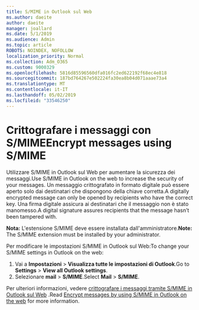 ```yaml
---
title: S/MIME in Outlook sul Web
ms.author: daeite
author: daeite
manager: joallard
ms.date: 5/1/2019
ms.audience: Admin
ms.topic: article
ROBOTS: NOINDEX, NOFOLLOW
localization_priority: Normal
ms.collection: Adm_O365
ms.custom: 9000329
ms.openlocfilehash: 5816d85596560dfa016fc2ed622192f68ec4e818
ms.sourcegitcommit: 187bd764267e502224fa30ea8b04d071aaae73a4
ms.translationtype: MT
ms.contentlocale: it-IT
ms.lasthandoff: 05/02/2019
ms.locfileid: "33546250"
---
```

# <a name="encrypt-messages-using-smime"></a><span data-ttu-id="aa543-102">Crittografare i messaggi con S/MIME</span><span class="sxs-lookup"><span data-stu-id="aa543-102">Encrypt messages using S/MIME</span></span>

<span data-ttu-id="aa543-103">Utilizzare S/MIME in Outlook sul Web per aumentare la sicurezza dei messaggi.</span><span class="sxs-lookup"><span data-stu-id="aa543-103">Use S/MIME in Outlook on the web to increase the security of your messages.</span></span> <span data-ttu-id="aa543-104">Un messaggio crittografato in formato digitale può essere aperto solo dai destinatari che dispongono della chiave corretta.</span><span class="sxs-lookup"><span data-stu-id="aa543-104">A digitally encrypted message can only be opened by recipients who have the correct key.</span></span> <span data-ttu-id="aa543-105">Una firma digitale assicura ai destinatari che il messaggio non è stato manomesso.</span><span class="sxs-lookup"><span data-stu-id="aa543-105">A digital signature assures recipients that the message hasn’t been tampered with.</span></span>

<span data-ttu-id="aa543-106">**Nota:** L'estensione S/MIME deve essere installata dall'amministratore.</span><span class="sxs-lookup"><span data-stu-id="aa543-106">**Note:** The S/MIME extension must be installed by your administrator.</span></span>

<span data-ttu-id="aa543-107">Per modificare le impostazioni S/MIME in Outlook sul Web:</span><span class="sxs-lookup"><span data-stu-id="aa543-107">To change your S/MIME settings in Outlook on the web:</span></span>

1. <span data-ttu-id="aa543-108">Vai a **Impostazioni** > **Visualizza tutte le impostazioni di Outlook**.</span><span class="sxs-lookup"><span data-stu-id="aa543-108">Go to **Settings** > **View all Outlook settings**.</span></span>
2. <span data-ttu-id="aa543-109">Selezionare **mail** > **S/MIME**.</span><span class="sxs-lookup"><span data-stu-id="aa543-109">Select **Mail** > **S/MIME**.</span></span>

<span data-ttu-id="aa543-110">Per ulteriori informazioni, vedere [crittografare i messaggi tramite S/MIME in Outlook sul Web](https://support.office.com/article/878c79fc-7088-4b39-966f-14512658f480) .</span><span class="sxs-lookup"><span data-stu-id="aa543-110">Read [Encrypt messages by using S/MIME in Outlook on the web](https://support.office.com/article/878c79fc-7088-4b39-966f-14512658f480) for more information.</span></span>